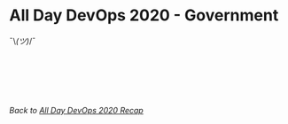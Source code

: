 # All Day DevOps 2020 - Government

¯\\_(ツ)_/¯

&nbsp;

&nbsp;

&nbsp;

*Back to [All Day DevOps 2020 Recap](https://khurdz.github.io/addo-2020/)*

